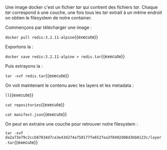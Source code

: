 Une image docker c'est un fichier _tar_ qui contient des fichiers _tar_.
Chaque _tar_ correspond à une couche, une fois tous les _tar_ extrait à un même endroit on obtien le filesystem de notre container.

Commençons par télécharger une image :

`docker pull redis:3.2.11-alpine`{{execute}}

Exportons la :

`docker save redis:3.2.11-alpine > redis.tar`{{execute}}

Puis extrayons la :

`tar -xvf redis.tar`{{execute}}

On voit maintenant le contenu avec les layers et les metadata :

`ll`{{execute}}

`cat repositories`{{execute}}

`cat manifest.json`{{execute}}

On peut en extraire une couche pour retrouver notre filesystem :

`tar -xvf da2a73e79c2ccb87834d7ce3e43d274a750177fe6527ea3f8492d08d3bb0123c/layer.tar`{{execute}}